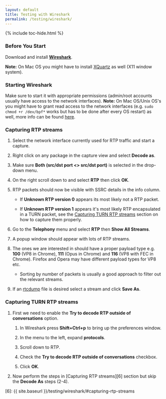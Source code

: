 ```yaml
---
layout: default
title: Testing with Wireshark
permalink: /testing/wireshark/
---
```



{% include toc-hide.html %}


### Before You Start

Download and install **[Wireshark][1]**.

**Note:** On Mac OS you might have to install [XQuartz][2] as well (X11 window
system).


### Starting Wireshark

Make sure to start it with appropriate permissions (admin/root accounts
usually have access to the network interfaces). **Note:** On Mac OS/Unix OS's
you might have to grant read access to the network interfaces (e.g.
`sudo chmod +r /dev/bpf*` works but has to be done after every OS restart) as
well, more info can be found [here][3].


### Capturing RTP streams

  1. Select the network interface currently used for RTP traffic and start a
     capture.

  2. Right click on any package in the capture view and select **Decode as**.

  3. Make sure **Both (src/dst port \<\> src/dst port)** is selected in the
     drop-down menu.

  4. On the right scroll down to and select **RTP** then click **OK**.

  5. RTP packets should now be visible with SSRC details in the info column.

     * If **Unknown RTP version 0** appears its most likely not a RTP packet.

     * If **Unknown RTP version 1** appears it's most likely RTP encapsulated
       in a TURN packet, see the [Capturing TURN RTP streams][4] section on how to
       capture them properly.

  6. Go to the **Telephony** menu and select **RTP** then **Show All
     Streams**.

  7. A popup window should appear with lots of RTP streams.

  8. The ones we are interested in should have a proper payload type e.g.
     **100** (VP8 in Chrome), **111** (Opus in Chrome) and **116** (VP8 with
     FEC in Chrome). Firefox and Opera may have different payload types for
     VP8 etc.

     * Sorting by number of packets is usually a good approach to filter out
       the relevant streams.

  9. If an [rtcdump][5] file is desired select a stream and click **Save As**.


### Capturing TURN RTP streams

  1. First we need to enable the **Try to decode RTP outside of
     conversations** option.

     1. In Wireshark press **Shift+Ctrl+p** to bring up the preferences window.

     2. In the menu to the left, expand **protocols**.

     3. Scroll down to RTP.

     4. Check the **Try to decode RTP outside of conversations** checkbox.

     5. Click **OK**.

  2. Now perform the steps in [Capturing RTP streams][6] section but skip the
     **Decode As** steps (2-4).


[1]: http://www.wireshark.org/
[2]: http://xquartz.macosforge.org/landing/
[3]: http://www.wireshark.org/faq.html#q9.1
[4]: #capturing-turn-rtp-streams
[5]: #capturing-rtp-streams
[6]: {{ site.baseurl }}/testing/wireshark/#capturing-rtp-streams
